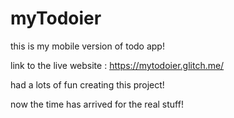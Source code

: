 # myTodoier
this is my mobile version of todo app!

link to the live website : https://mytodoier.glitch.me/

had a lots of fun creating this project!

now the time has arrived for the real stuff!
